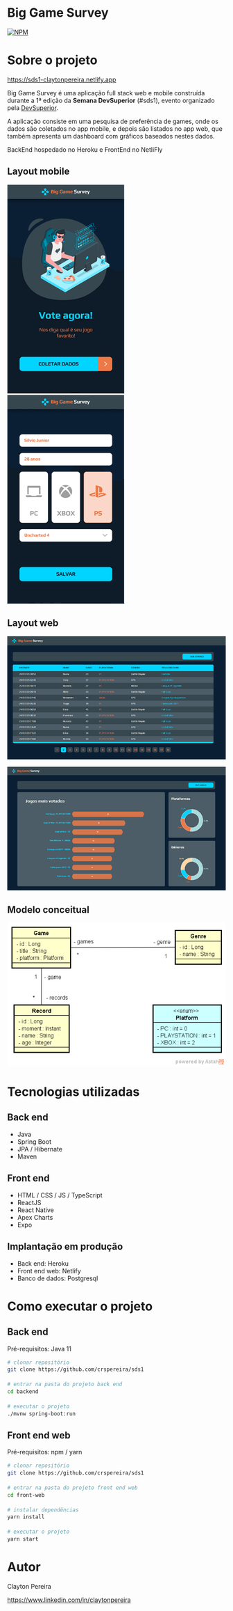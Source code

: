 # Big Game Survey 
[![NPM](https://img.shields.io/npm/l/react)](https://github.com/crspereira/sds1/blob/master/LICENSE) 

# Sobre o projeto

https://sds1-claytonpereira.netlify.app

Big Game Survey é uma aplicação full stack web e mobile construída durante a 1ª edição da **Semana DevSuperior** (#sds1), evento organizado pela [DevSuperior](https://devsuperior.com "Site da DevSuperior").

A aplicação consiste em uma pesquisa de preferência de games, onde os dados são coletados no app mobile, e depois são listados no app web, que também apresenta um dashboard com gráficos baseados nestes dados.

BackEnd hospedado no Heroku e FrontEnd no NetliFly

## Layout mobile
![Mobile 1](https://github.com/crspereira/sds1/blob/master/assets/mobile1.png) ![Mobile 2](https://github.com/crspereira/sds1/blob/master/assets/mobile2.png)

## Layout web
![Web 1](https://github.com/crspereira/sds1/blob/master/assets/web1.png)

![Web 2](https://github.com/crspereira/sds1/blob/master/assets/web2.png)

## Modelo conceitual
![Modelo Conceitual](https://github.com/crspereira/sds1/blob/master/assets/modelo-conceitual.png)

# Tecnologias utilizadas
## Back end
- Java
- Spring Boot
- JPA / Hibernate
- Maven
## Front end
- HTML / CSS / JS / TypeScript
- ReactJS
- React Native
- Apex Charts
- Expo
## Implantação em produção
- Back end: Heroku
- Front end web: Netlify
- Banco de dados: Postgresql

# Como executar o projeto

## Back end
Pré-requisitos: Java 11

```bash
# clonar repositório
git clone https://github.com/crspereira/sds1

# entrar na pasta do projeto back end
cd backend

# executar o projeto
./mvnw spring-boot:run
```

## Front end web
Pré-requisitos: npm / yarn

```bash
# clonar repositório
git clone https://github.com/crspereira/sds1

# entrar na pasta do projeto front end web
cd front-web

# instalar dependências
yarn install

# executar o projeto
yarn start
```

# Autor

Clayton Pereira

https://www.linkedin.com/in/claytonpereira

